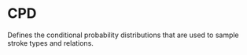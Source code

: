# CPD

Defines the conditional probability distributions that are used to sample
stroke types and relations.